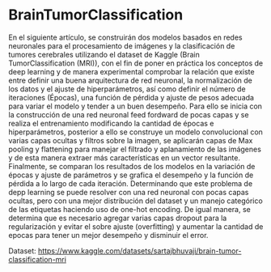 # BrainTumorClassification

En el siguiente artı́culo, se construirán dos modelos basados en redes neuronales para el procesamiento de imágenes y la clasificación de tumores cerebrales utilizando el dataset de Kaggle (Brain TumorClassification (MRI)), con el fin de poner en práctica los conceptos de deep learning y de manera experimental comprobar la relación que existe entre definir una buena arquitectura de red neuronal, la normalización de los datos y el ajuste de hiperparámetros, ası́ como definir el número de iteraciones (Épocas), una función de pérdida y ajuste de pesos adecuada para variar el modelo y tender a un buen desempeño. Para ello se inicia con la construcción de una red neuronal feed fordward de pocas capas y se realiza el entrenamiento modificando la cantidad de épocas e hiperparámetros, posterior a ello se construye un modelo convolucional con varias capas ocultas y filtros sobre la imagen, se aplicarán capas de Max pooling y flattening para manejar el filtrado y aplanamiento de las imágenes y de esta manera extraer más caracterı́sticas en un vector resultante. Finalmente, se comparan los resultados de los modelos en la variación de épocas y ajuste de parámetros y se grafica el desempeño y la función de pérdida a lo largo de cada iteración. Determinando que este problema de depp learning se puede resolver con una red neuronal con pocas capas ocultas, pero con una mejor distribución del dataset y un manejo categórico de las etiquetas haciendo uso de one-hot encoding. De igual manera, se determina que es necesario agregar varias capas dropout para la regularización y evitar el sobre ajuste (overfitting) y aumentar la cantidad de epocas para tener un mejor desempeño y disminuir el error.

Dataset: 
https://www.kaggle.com/datasets/sartajbhuvaji/brain-tumor-classification-mri

     
